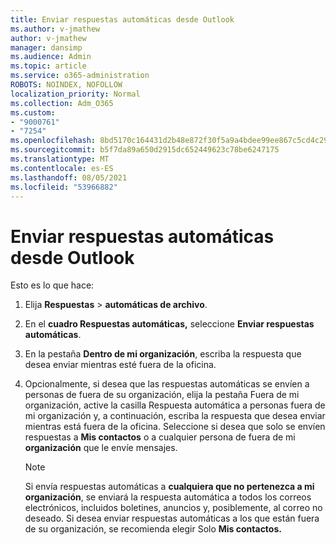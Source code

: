 ```yaml
---
title: Enviar respuestas automáticas desde Outlook
ms.author: v-jmathew
author: v-jmathew
manager: dansimp
ms.audience: Admin
ms.topic: article
ms.service: o365-administration
ROBOTS: NOINDEX, NOFOLLOW
localization_priority: Normal
ms.collection: Adm_O365
ms.custom:
- "9000761"
- "7254"
ms.openlocfilehash: 8bd5170c164431d2b48e872f30f5a9a4bdee99ee867c5cd4c290f4abf1bc35ca
ms.sourcegitcommit: b5f7da89a650d2915dc652449623c78be6247175
ms.translationtype: MT
ms.contentlocale: es-ES
ms.lasthandoff: 08/05/2021
ms.locfileid: "53966882"
---
```

# <a name="send-automatic-replies-from-outlook"></a>Enviar respuestas automáticas desde Outlook

Esto es lo que hace:

1. Elija **Respuestas**  >  **automáticas de archivo**.
2. En el **cuadro Respuestas automáticas,** seleccione **Enviar respuestas automáticas**.
3. En la pestaña **Dentro de mi organización**, escriba la respuesta que desea enviar mientras esté fuera de la oficina.
4. Opcionalmente, si desea que las respuestas automáticas se envíen a  personas de fuera  de su organización, elija la pestaña Fuera de mi organización, active la casilla Respuesta automática a personas fuera de mi organización y, a continuación, escriba la respuesta que desea enviar mientras está fuera de la oficina. Seleccione si desea que solo se envíen respuestas a **Mis contactos** o a cualquier persona de fuera de mi **organización** que le envíe mensajes.

    > [!NOTE]
    > Si envía respuestas automáticas a **cualquiera que no pertenezca a mi organización**, se enviará la respuesta automática a todos los correos electrónicos, incluidos boletines, anuncios y, posiblemente, al correo no deseado. Si desea enviar respuestas automáticas a los que están fuera de su organización, se recomienda elegir Solo **Mis contactos.**
